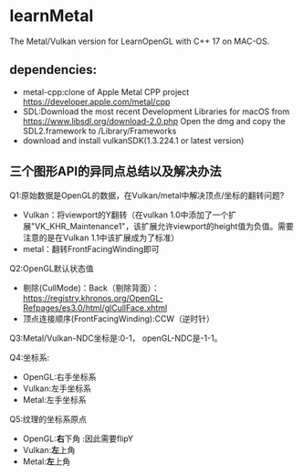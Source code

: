 # learnMetal

The Metal/Vulkan version for LearnOpenGL with C++ 17 on MAC-OS.

## dependencies:

* metal-cpp:clone of Apple Metal CPP project https://developer.apple.com/metal/cpp
* SDL:Download the most recent Development Libraries for macOS from https://www.libsdl.org/download-2.0.php Open the dmg
  and copy the SDL2.framework to /Library/Frameworks
* download and install vulkanSDK(1.3.224.1 or latest version)

## 三个图形API的异同点总结以及解决办法

Q1:原始数据是OpenGL的数据，在Vulkan/metal中解决顶点/坐标的翻转问题?

* Vulkan：将viewport的Y翻转（在vulkan 1.0中添加了一个扩展"VK_KHR_Maintenance1"，该扩展允许viewport的height值为负值。需要注意的是在Vulkan 1.1中该扩展成为了标准）
* metal：翻转FrontFacingWinding即可

Q2:OpenGL默认状态值

* 剔除(CullMode)：Back（剔除背面）：https://registry.khronos.org/OpenGL-Refpages/es3.0/html/glCullFace.xhtml
* 顶点连接顺序(FrontFacingWinding):CCW（逆时针）

Q3:Metal/Vulkan-NDC坐标是:0-1， openGL-NDC是-1-1。

Q4:坐标系:

* OpenGL:右手坐标系
* Vulkan:左手坐标系
* Metal:左手坐标系

Q5:纹理的坐标系原点

* OpenGL:**右**下角 :因此需要flipY
* Vulkan:**左**上角
* Metal:**左**上角